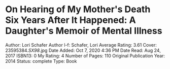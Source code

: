 # On Hearing of My Mother's Death Six Years After It Happened: A Daughter's Memoir of Mental Illness

Author: Lori Schafer
Author l-f: Schafer, Lori
Average Rating: 3.61
Cover: 23595384._SX98_.jpg
Date Added: Oct 7, 2020 4:36 PM
Date Read: Aug 24, 2017
ISBN13: 0
My Rating: 4
Number of Pages: 110
Original Publication Year: 2014
Status: complete
Type: Book